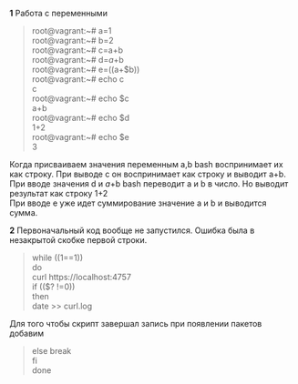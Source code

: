 **1** Работа с переменными  
>root@vagrant:~# a=1  
>root@vagrant:~# b=2  
>root@vagrant:~# c=a+b  
>root@vagrant:~# d=$a+$b  
>root@vagrant:~# e=$(($a+$b))  
>root@vagrant:~# echo c  
>c  
>root@vagrant:~# echo $c  
>a+b  
>root@vagrant:~# echo $d  
>1+2  
>root@vagrant:~# echo $e  
>3  
  
Когда присваиваем значения переменным a,b bash воспринимает их как строку. При выводе с он воспринимает как строку и выводит a+b.  
При вводе значения d и $a+$b bash переводит a и b в число. Но выводит результат как строку 1+2  
При вводе e уже идет суммирование значение a и b и выводится сумма.  
  
**2**
Первоначальный код вообще не запустился. Ошибка была в незакрытой скобке первой строки.

>while ((1==1))  
>do  
>curl https://localhost:4757  
>if (($? !=0))  
>then  
>date >> curl.log  
  
Для того чтобы скрипт завершал запись при появлении пакетов добавим   
>else break  
>fi  
>done  
  

